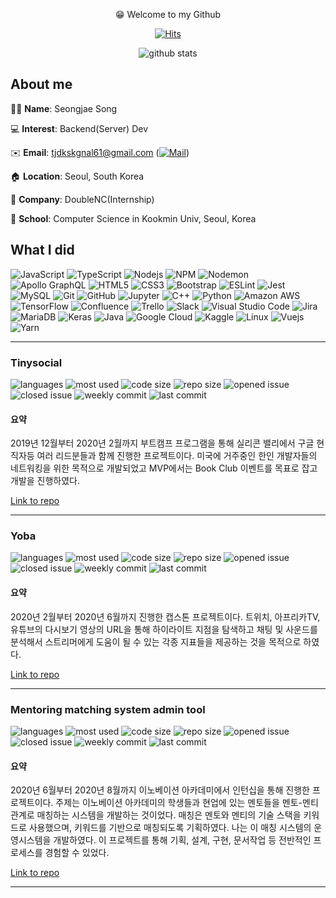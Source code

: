<div align=center>

😁 Welcome to my Github

[![Hits](https://hits.seeyoufarm.com/api/count/incr/badge.svg?url=https://github.com/seongjaesong)](https://hits.seeyoufarm.com)

![github stats](https://github-readme-stats.vercel.app/api?username=SeongJaeSong&show_icons=true&hide_border=true)


</div>

## About me

👱‍♂️ **Name**: Seongjae Song

💻 **Interest**: Backend(Server) Dev

✉️ **Email**: tjdkskgnal61@gmail.com ([![Mail](https://img.shields.io/badge/Gmail-d14836?style=flat-square&logo=Gmail&logoColor=white&link=mailto:tjdkskgnal61@gmail.com)](mailto:tjdkskgnal61@gmail.com))

🏠 **Location**: Seoul, South Korea

🏢 **Company**: DoubleNC(Internship)

🏫 **School**: Computer Science in Kookmin Univ, Seoul, Korea


## What I did


![JavaScript](https://img.shields.io/badge/-JavaScript-grey?style=for-the-badge&logo=javascript)
![TypeScript](https://img.shields.io/badge/-TypeScript-grey?style=for-the-badge&logo=typescript)
![Nodejs](https://img.shields.io/badge/-Nodejs-grey?style=for-the-badge&logo=Node.js)
![NPM](https://img.shields.io/badge/-NPM-grey?style=for-the-badge&logo=NPM)
![Nodemon](https://img.shields.io/badge/-Nodemon-grey?style=for-the-badge&logo=Nodemon)
![Apollo GraphQL](https://img.shields.io/badge/-Apollo%20GraphQL-grey?style=for-the-badge&logo=Apollo%20GraphQL)
![HTML5](https://img.shields.io/badge/-HTML5-grey?style=for-the-badge&logo=html5&logoColor=white)
![CSS3](https://img.shields.io/badge/-CSS3-grey?style=for-the-badge&logo=css3)
![Bootstrap](https://img.shields.io/badge/-Bootstrap-grey?style=for-the-badge&logo=bootstrap)
![ESLint](https://img.shields.io/badge/-ESLint-grey?style=for-the-badge&logo=ESLint)
![Jest](https://img.shields.io/badge/-Jest-grey?style=for-the-badge&logo=Jest)
![MySQL](https://img.shields.io/badge/-MySQL-grey?style=for-the-badge&logo=mysql)
![Git](https://img.shields.io/badge/-Git-grey?style=for-the-badge&logo=git)
![GitHub](https://img.shields.io/badge/-GitHub-grey?style=for-the-badge&logo=github)
![Jupyter](https://img.shields.io/badge/-Jupyter-grey?style=for-the-badge&logo=Jupyter)
![C++](https://img.shields.io/badge/-C++-grey?style=for-the-badge&logo=c%2B%2B)
![Python](https://img.shields.io/badge/-Python-grey?style=for-the-badge&logo=Python)
![Amazon AWS](https://img.shields.io/badge/-Amazon%20AWS-grey?style=for-the-badge&logo=Amazon%20AWS)
![TensorFlow](https://img.shields.io/badge/-TensorFlow-grey?style=for-the-badge&logo=TensorFlow)
![Confluence](https://img.shields.io/badge/-Confluence-grey?style=for-the-badge&logo=Confluence)
![Trello](https://img.shields.io/badge/-Trello-grey?style=for-the-badge&logo=Trello)
![Slack](https://img.shields.io/badge/-Slack-grey?style=for-the-badge&logo=Slack)
![Visual Studio Code](https://img.shields.io/badge/-Visual%20Studio%20Code-grey?style=for-the-badge&logo=Visual%20Studio%20Code)
![Jira](https://img.shields.io/badge/-Jira-grey?style=for-the-badge&logo=jira)
![MariaDB](https://img.shields.io/badge/-MariaDB-grey?style=for-the-badge&logo=MariaDb)
![Keras](https://img.shields.io/badge/-Keras-grey?style=for-the-badge&logo=Keras)
![Java](https://img.shields.io/badge/-java-grey?style=for-the-badge&logo=java)
![Google Cloud](https://img.shields.io/badge/Google%20Cloud-grey?style=for-the-badge&logo=Google%20Cloud)
![Kaggle](https://img.shields.io/badge/-Kaggle-grey?style=for-the-badge&logo=Kaggle)
![Linux](https://img.shields.io/badge/-Linux-grey?style=for-the-badge&logo=Linux)
![Vuejs](https://img.shields.io/badge/-Vuejs-grey?style=for-the-badge&logo=Vue.js)
![Yarn](https://img.shields.io/badge/-Yarn-grey?style=for-the-badge&logo=Yarn)

<hr/>

### Tinysocial

![languages](https://img.shields.io/github/languages/count/seongjaesong/tinysocial) ![most used](https://img.shields.io/github/languages/top/seongjaesong/tinysocial) ![code size](https://img.shields.io/github/languages/code-size/seongjaesong/tinysocial) ![repo size](https://img.shields.io/github/repo-size/seongjaesong/tinysocial) ![opened issue](https://img.shields.io/github/issues/seongjaesong/tinysocial) ![closed issue](https://img.shields.io/github/issues-closed/seongjaesong/tinysocial) ![weekly commit](https://img.shields.io/github/commit-activity/w/seongjaesong/tinysocial) ![last commit](https://img.shields.io/github/last-commit/seongjaesong/tinysocial)

#### 요약
2019년 12월부터 2020년 2월까지 부트캠프 프로그램을 통해 실리콘 밸리에서 구글 현직자등 여러 리드분들과 함께 진행한 프로젝트이다. 미국에 거주중인 한인 개발자들의 네트워킹을 위한 목적으로 개발되었고 MVP에서는 Book Club 이벤트를 목표로 잡고 개발을 진행하였다.

[Link to repo](https://github.com/SeongJaeSong/tinysocial)

<hr/>

### Yoba

![languages](https://img.shields.io/github/languages/count/seongjaesong/capstone-2020-1) ![most used](https://img.shields.io/github/languages/top/seongjaesong/capstone-2020-1) ![code size](https://img.shields.io/github/languages/code-size/seongjaesong/capstone-2020-1) ![repo size](https://img.shields.io/github/repo-size/seongjaesong/capstone-2020-1) ![opened issue](https://img.shields.io/github/issues/seongjaesong/capstone-2020-1) ![closed issue](https://img.shields.io/github/issues-closed/seongjaesong/capstone-2020-1) ![weekly commit](https://img.shields.io/github/commit-activity/w/seongjaesong/capstone-2020-1) ![last commit](https://img.shields.io/github/last-commit/seongjaesong/capstone-2020-1)

#### 요약
2020년 2월부터 2020년 6월까지 진행한 캡스톤 프로젝트이다. 트위치, 아프리카TV, 유튜브의 다시보기 영상의 URL을 통해 하이라이트 지점을 탐색하고 채팅 및 사운드를 분석해서 스트리머에게 도움이 될 수 있는 각종 지표들을 제공하는 것을 목적으로 하였다.

[Link to repo](https://github.com/SeongJaeSong/capstone-2020-1)

<hr/>

### Mentoring matching system admin tool

![languages](https://img.shields.io/github/languages/count/seongjaesong/2020intern_admin) ![most used](https://img.shields.io/github/languages/top/seongjaesong/2020intern_admin) ![code size](https://img.shields.io/github/languages/code-size/seongjaesong/2020intern_admin) ![repo size](https://img.shields.io/github/repo-size/seongjaesong/2020intern_admin) ![opened issue](https://img.shields.io/github/issues/seongjaesong/2020intern_admin) ![closed issue](https://img.shields.io/github/issues-closed/seongjaesong/2020intern_admin) ![weekly commit](https://img.shields.io/github/commit-activity/w/seongjaesong/2020intern_admin) ![last commit](https://img.shields.io/github/last-commit/seongjaesong/2020intern_admin)

#### 요약

2020년 6월부터 2020년 8월까지 이노베이션 아카데미에서 인턴십을 통해 진행한 프로젝트이다. 주제는 이노베이션 아카데미의 학생들과 현업에 있는 멘토들을 멘토-멘티 관계로 매칭하는 시스템을 개발하는 것이었다. 매칭은 멘토와 멘티의 기술 스택을 키워드로 사용했으며, 키워드를 기반으로 매칭되도록 기획하였다. 나는 이 매칭 시스템의 운영시스템을 개발하였다. 이 프로젝트를 통해 기획, 설계, 구현, 문서작업 등 전반적인 프로세스를 경험할 수 있었다.

[Link to repo](https://github.com/SeongJaeSong/2020intern_admin)

<hr/>
